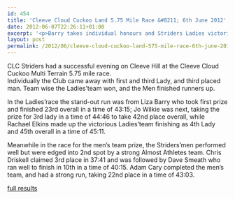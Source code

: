 ```yaml
---
id: 454
title: 'Cleeve Cloud Cuckoo Land 5.75 Mile Race &#8211; 6th June 2012'
date: 2012-06-07T22:26:11+01:00
excerpt: '<p>Barry takes individual honours and Striders Ladies victorious on Cleeve Hill</p>'
layout: post
permalink: /2012/06/cleeve-cloud-cuckoo-land-575-mile-race-6th-june-2012/
---
```

</p> 

CLC Striders had a successful evening on Cleeve Hill at the Cleeve Cloud Cuckoo Multi Terrain 5.75 mile race.  
Individually the Club came away with first and third Lady, and third placed man. Team wise the Ladies&#8217;team won, and the Men finished runners up.

In the Ladies&#8217;race the stand-out run was from Liza Barry who took first prize and finished 23rd overall in a time of 43:15; Jo Wilkie was next, taking the prize for 3rd lady in a time of 44:46 to take 42nd place overall, while Rachael Elkins made up the victorious Ladies&#8217;team finishing as 4th Lady and 45th overall in a time of 45:11.

Meanwhile in the race for the men&#8217;s team prize, the Striders&#8217;men performed well but were edged into 2nd spot by a strong Almost Athletes team. Chris Driskell claimed 3rd place in 37:41 and was followed by Dave Smeath who ran well to finish in 10th in a time of 40:15. Adam Cary completed the men&#8217;s team, and had a strong run, taking 22nd place in a time of 43:03.

<a href="http://www.clcstriders-runningclub.co.uk/images/documents/cuckoo2012results2.pdf" target="_blank" rel="nofollow">full results</a>